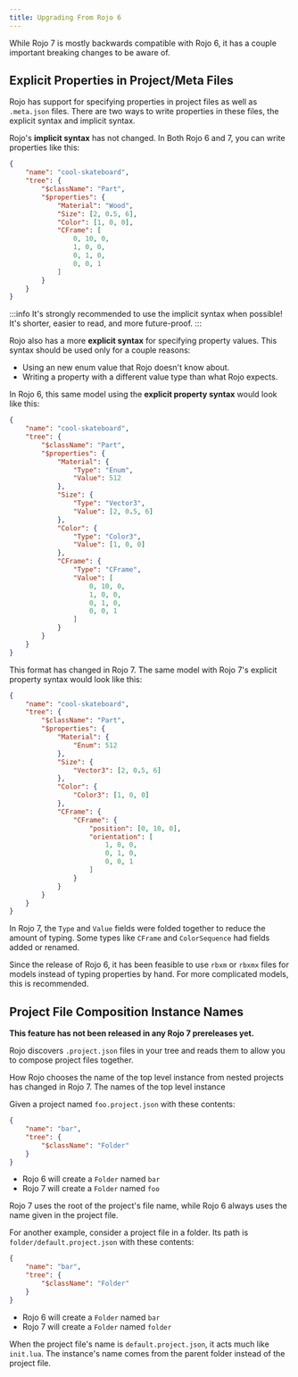 ```yaml
---
title: Upgrading From Rojo 6
---
```


While Rojo 7 is mostly backwards compatible with Rojo 6, it has a couple important breaking changes to be aware of.

## Explicit Properties in Project/Meta Files
Rojo has support for specifying properties in project files as well as `.meta.json` files. There are two ways to write properties in these files, the explicit syntax and implicit syntax.

Rojo's **implicit syntax** has not changed. In Both Rojo 6 and 7, you can write properties like this:

```json
{
	"name": "cool-skateboard",
	"tree": {
		"$className": "Part",
		"$properties": {
			"Material": "Wood",
			"Size": [2, 0.5, 6],
			"Color": [1, 0, 0],
			"CFrame": [
				0, 10, 0,
				1, 0, 0,
				0, 1, 0,
				0, 0, 1
			]
		}
	}
}
```

:::info
It's strongly recommended to use the implicit syntax when possible! It's shorter, easier to read, and more future-proof.
:::

Rojo also has a more **explicit syntax** for specifying property values. This syntax should be used only for a couple reasons:

* Using an new enum value that Rojo doesn't know about.
* Writing a property with a different value type than what Rojo expects.

In Rojo 6, this same model using the **explicit property syntax** would look like this:

```json
{
	"name": "cool-skateboard",
	"tree": {
		"$className": "Part",
		"$properties": {
			"Material": {
				"Type": "Enum",
				"Value": 512
			},
			"Size": {
				"Type": "Vector3",
				"Value": [2, 0.5, 6]
			},
			"Color": {
				"Type": "Color3",
				"Value": [1, 0, 0]
			},
			"CFrame": {
				"Type": "CFrame", 
				"Value": [
					0, 10, 0,
					1, 0, 0,
					0, 1, 0,
					0, 0, 1
				]
			}
		}
	}
}
```

This format has changed in Rojo 7. The same model with Rojo 7's explicit property syntax would look like this:

```json
{
	"name": "cool-skateboard",
	"tree": {
		"$className": "Part",
		"$properties": {
			"Material": {
				"Enum": 512
			},
			"Size": {
				"Vector3": [2, 0.5, 6]
			},
			"Color": {
				"Color3": [1, 0, 0]
			},
			"CFrame": {
				"CFrame": {
					"position": [0, 10, 0],
					"orientation": [
						1, 0, 0,
						0, 1, 0,
						0, 0, 1
					]
				}
			}
		}
	}
}
```

In Rojo 7, the `Type` and `Value` fields were folded together to reduce the amount of typing. Some types like `CFrame` and `ColorSequence` had fields added or renamed.

Since the release of Rojo 6, it has been feasible to use `rbxm` or `rbxmx` files for models instead of typing properties by hand. For more complicated models, this is recommended.

## Project File Composition Instance Names
**This feature has not been released in any Rojo 7 prereleases yet.**

Rojo discovers `.project.json` files in your tree and reads them to allow you to compose project files together.

How Rojo chooses the name of the top level instance from nested projects has changed in Rojo 7. The names of the top level instance 

Given a project named `foo.project.json` with these contents:

```json
{
	"name": "bar",
	"tree": {
		"$className": "Folder"
	}
}
```

* Rojo 6 will create a `Folder` named `bar`
* Rojo 7 will create a `Folder` named `foo`

Rojo 7 uses the root of the project's file name, while Rojo 6 always uses the name given in the project file.

For another example, consider a project file in a folder. Its path is `folder/default.project.json` with these contents:

```json
{
	"name": "bar",
	"tree": {
		"$className": "Folder"
	}
}
```

* Rojo 6 will create a `Folder` named `bar`
* Rojo 7 will create a `Folder` named `folder`

When the project file's name is `default.project.json`, it acts much like `init.lua`. The instance's name comes from the parent folder instead of the project file.